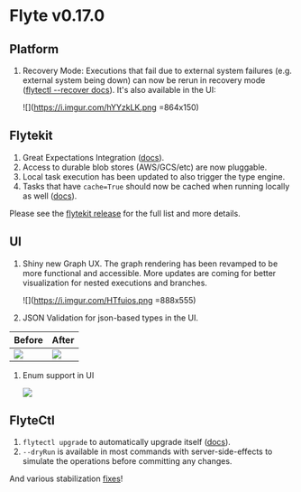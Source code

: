 # Flyte v0.17.0

## Platform
1. Recovery Mode: Executions that fail due to external system failures (e.g. external system being down) can now be rerun in recovery mode ([flytectl --recover docs](https://docs.flyte.org/projects/flytectl/en/latest/gen/flytectl_create_execution.html)). It's also available in the UI:

   ![](https://i.imgur.com/hYYzkLK.png =864x150)


## Flytekit
1. Great Expectations Integration ([docs](https://docs.flyte.org/projects/cookbook/en/latest/auto/integrations/flytekit_plugins/greatexpectations/index.html#great-expectations)).
1. Access to durable blob stores (AWS/GCS/etc) are now pluggable.
1. Local task execution has been updated to also trigger the type engine.
1. Tasks that have `cache=True` should now be cached when running locally as well ([docs](https://docs.flyte.org/projects/cookbook/en/latest/auto/core/flyte_basics/task_cache.html#how-local-caching-works)).

Please see the [flytekit release](https://github.com/flyteorg/flytekit/releases/tag/v0.22.0) for the full list and more details.

## UI
1. Shiny new Graph UX. The graph rendering has been revamped to be more functional and accessible. More updates are coming for better visualization for nested executions and branches.

   ![](https://i.imgur.com/HTfuios.png =888x555)
1. JSON Validation for json-based types in the UI.

   

| Before | After |
| -------- | -------- |
| ![](https://i.imgur.com/OKi4rEu.png) | ![](https://i.imgur.com/LX8yQ1x.png) |

1. Enum support in UI

   ![](https://i.imgur.com/9bFZlei.png)


## FlyteCtl
1. `flytectl upgrade` to automatically upgrade itself ([docs](https://docs.flyte.org/projects/flytectl/en/latest/gen/flytectl_upgrade.html)).
1. `--dryRun` is available in most commands with server-side-effects to simulate the operations before committing any changes.

And various stabilization [fixes](https://github.com/flyteorg/flyte/milestone/17?closed=1)!
